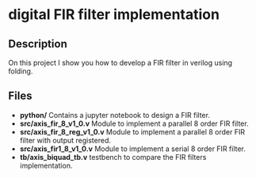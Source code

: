 # digital FIR filter implementation

## Description
On this project I show you how to develop a FIR filter in verilog using folding.

## Files
- **python/** Contains a jupyter notebook to design a FIR filter.
- **src/axis_fir_8_v1_0.v** Module to implement a parallel 8 order FIR filter.
- **src/axis_fir_8_reg_v1_0.v** Module to implement a parallel 8 order FIR filter with output registered.
- **src/axis_fir1_8_v1_0.v** Module to implement a serial 8 order FIR filter.
- **tb/axis_biquad_tb.v** testbench to compare the FIR filters implementation.
